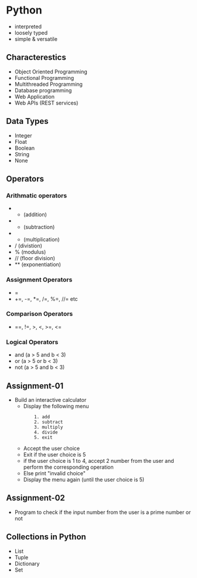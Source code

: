 # Python #
- interpreted
- loosely typed
- simple & versatile

## Characterestics ##
- Object Oriented Programming
- Functional Programming
- Multithreaded Programming
- Database programming
- Web Application
- Web APIs (REST services)

## Data Types ##
- Integer
- Float
- Boolean
- String
- None

## Operators ##
### Arithmatic operators ###
- + (addition)
- - (subtraction)
- * (multiplication)
- / (divistion)
- % (modulus)
- // (floor division)
- ** (exponentiation)

### Assignment Operators ###
- = 
- +=, -=, *=, /=, %=, //= etc

### Comparison Operators ###
- ==, !=, >, <, >=, <=

### Logical Operators ###
- and (a > 5 and b < 3)
- or (a > 5 or b < 3)
- not (a > 5 and b < 3)

## Assignment-01 ##
- Build an interactive calculator
    - Display the following menu
        ```
            1. add
            2. subtract
            3. multiply
            4. divide
            5. exit
        ```
    - Accept the user choice
    - Exit if the user choice is 5
    - if the user choice is 1 to 4, accept 2 number from the user and perform the corresponding operation
    - Else print "invalid choice"
    - Display the menu again (until the user choice is 5)

## Assignment-02 ##
- Program to check if the input number from the user is a prime number or not

## Collections in Python ##
- List
- Tuple
- Dictionary
- Set

